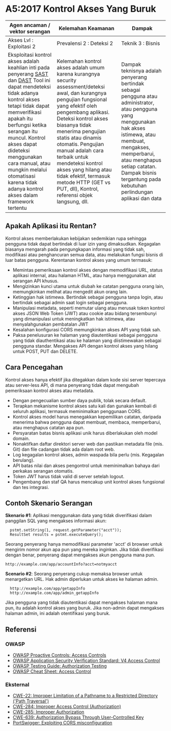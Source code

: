 # A5:2017 Kontrol Akses Yang Buruk

| Agen ancaman / vektor serangan | Kelemahan Keamanan  | Dampak |
| -- | -- | -- |
| Akses Lvl : Exploitasi 2 | Prevalensi 2 : Deteksi 2 | Teknik 3 : Bisnis |
| Eksploitasi kontrol akses adalah keahlian inti pada penyerang [SAST](https://www.owasp.org/index.php/Source_Code_Analysis_Tools) dan [DAST](https://www.owasp.org/index.php/Category:Vulnerability_Scanning_Tools) Tool ini dapat mendeteksi tidak adanya kontrol akses tetapi tidak dapat memverifikasi apakah itu berfungsi ketika serangan itu muncul. Kontrol akses dapat dideteksi menggunakan cara manual, atau mungkin melalui otomatisasi karena tidak adanya kontrol akses dalam framework tertentu| Kelemahan kontrol akses adalah umum karena kurangnya security assessment/deteksi awal, dan kurangnya pengujian fungsional yang efektif oleh pengembang aplikasi. Deteksi kontrol akses biasanya tidak menerima pengujian statis atau dinamis otomatis. Pengujian manual adalah cara terbaik untuk mendeteksi kontrol akses yang hilang atau tidak efektif, termasuk metode HTTP (GET vs PUT, dll), Kontrol, referensi objek langsung, dll.| Dampak teknisnya adalah penyerang bertindak sebagai pengguna atau administrator, atau pengguna yang menggunakan hak akses istimewa, atau membuat, mengakses, memperbarui, atau menghapus setiap catatan. Dampak bisnis tergantung pada kebutuhan perlindungan aplikasi dan data |

## Apakah Aplikasi itu Rentan?

Kontrol akses memberlakukan kebijakan sedemikian rupa sehingga pengguna tidak dapat bertindak di luar izin yang dimaksudkan. Kegagalan biasanya mengarah pada pengungkapan informasi yang tidak sah, modifikasi atau penghancuran semua data, atau melakukan fungsi bisnis di luar batas pengguna. Kerentanan kontrol akses yang umum termasuk:

* Memintas pemeriksaan kontrol akses dengan memodifikasi URL, status aplikasi internal, atau halaman HTML, atau hanya menggunakan alat serangan API khusus.
* Mengizinkan kunci utama untuk diubah ke catatan pengguna orang lain, memungkinkan melihat atau mengedit akun orang lain.
* Ketinggian hak istimewa. Bertindak sebagai pengguna tanpa login, atau bertindak sebagai admin saat login sebagai pengguna.
* Manipulasi metadata, seperti memutar ulang atau merusak token kontrol akses JSON Web Token (JWT) atau cookie atau bidang tersembunyi yang dimanipulasi untuk meningkatkan hak istimewa, atau menyalahgunakan pembatalan JWT
* Kesalahan konfigurasi CORS memungkinkan akses API yang tidak sah.
* Paksa penelusuran ke halaman yang diautentikasi sebagai pengguna yang tidak diauthentikasi atau ke halaman yang diistimewakan sebagai pengguna standar. Mengakses API dengan kontrol akses yang hilang untuk POST, PUT dan DELETE.

## Cara Pencegahan

Kontrol akses hanya efektif jika ditegakkan dalam kode sisi server tepercaya atau server-less API, di mana penyerang tidak dapat mengubah pemeriksaan kontrol akses atau metadata.

* Dengan pengecualian sumber daya publik, tolak secara default.
* Terapkan mekanisme kontrol akses satu kali dan gunakan kembali di seluruh aplikasi, termasuk meminimalkan penggunaan CORS.
* Kontrol akses model harus menegakkan kepemilikan catatan, daripada menerima bahwa pengguna dapat membuat, membaca, memperbarui, atau menghapus catatan apa pun.
* Persyaratan batas bisnis aplikasi unik harus diberlakukan oleh model domain.
* Nonaktifkan daftar direktori server web dan pastikan metadata file (mis. Git) dan file cadangan tidak ada dalam root web.
* Log kegagalan kontrol akses, admin waspada bila perlu (mis. Kegagalan berulang).
* API batas nilai dan akses pengontrol untuk meminimalkan bahaya dari perkakas serangan otomatis.
* Token JWT harus tidak valid di server setelah logout.
* Pengembang dan staf QA harus mencakup unit kontrol akses fungsional dan tes integrasi.

## Contoh Skenario Serangan

**Skenario #1**: Aplikasi menggunakan data yang tidak diverifikasi dalam panggilan SQL yang mengakses informasi akun:

```
  pstmt.setString(1, request.getParameter("acct"));
  ResultSet results = pstmt.executeQuery();
```

Seorang penyerang hanya memodifikasi parameter 'acct' di browser untuk mengirim nomor akun apa pun yang mereka inginkan. Jika tidak diverifikasi dengan benar, penyerang dapat mengakses akun pengguna mana pun.

`http://example.com/app/accountInfo?acct=notmyacct`

**Scenario #2**: Seorang penyerang cukup memaksa browser untuk menargetkan URL. Hak admin diperlukan untuk akses ke halaman admin.

```
  http://example.com/app/getappInfo
  http://example.com/app/admin_getappInfo
```

Jika pengguna yang tidak diautentikasi dapat mengakses halaman mana pun, itu adalah kontrol akses yang buruk. Jika non-admin dapat mengakses halaman admin, ini adalah otentifikasi yang buruk.

## Referensi

### OWASP

* [OWASP Proactive Controls: Access Controls](https://www.owasp.org/index.php/OWASP_Proactive_Controls#6:_Implement_Access_Controls)
* [OWASP Application Security Verification Standard: V4 Access Control](https://www.owasp.org/index.php/Category:OWASP_Application_Security_Verification_Standard_Project#tab=Home)
* [OWASP Testing Guide: Authorization Testing](https://www.owasp.org/index.php/Testing_for_Authorization)
* [OWASP Cheat Sheet: Access Control](https://www.owasp.org/index.php/Access_Control_Cheat_Sheet)

### Eksternal

* [CWE-22: Improper Limitation of a Pathname to a Restricted Directory ('Path Traversal')](https://cwe.mitre.org/data/definitions/22.html)
* [CWE-284: Improper Access Control (Authorization)](https://cwe.mitre.org/data/definitions/284.html)
* [CWE-285: Improper Authorization](https://cwe.mitre.org/data/definitions/285.html)
* [CWE-639: Authorization Bypass Through User-Controlled Key](https://cwe.mitre.org/data/definitions/639.html)
* [PortSwigger: Exploiting CORS misconfiguration](https://portswigger.net/blog/exploiting-cors-misconfigurations-for-bitcoins-and-bounties)
